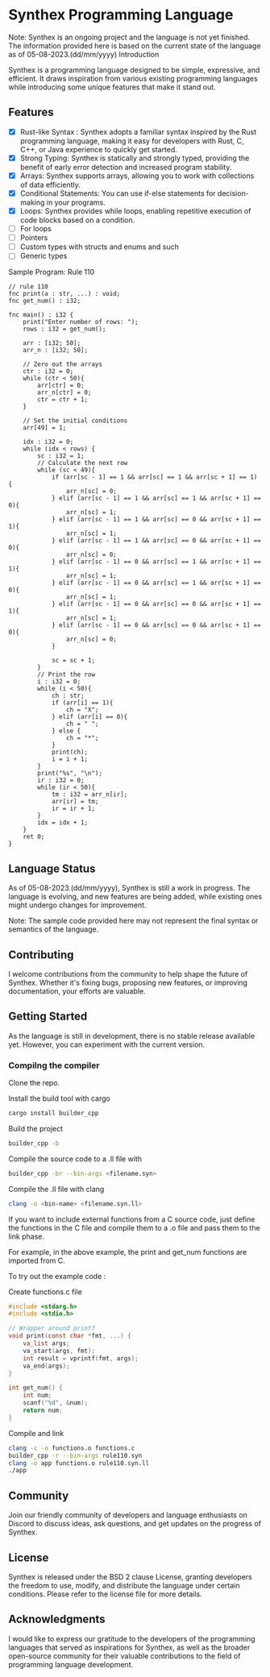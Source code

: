# Synthex Programming Language

Note: Synthex is an ongoing project and the language is not yet finished. The information provided here is based on the current state of the language as of 05-08-2023.(dd/mm/yyyy)
Introduction

Synthex is a programming language designed to be simple, expressive, and efficient. It draws inspiration from various existing programming languages while introducing some unique features that make it stand out.

## Features

- [x] Rust-like Syntax : Synthex adopts a familiar syntax inspired by the Rust programming language, making it easy for developers with Rust, C, C++, or Java experience to quickly get started.
- [x] Strong Typing: Synthex is statically and strongly typed, providing the benefit of early error detection and increased program stability.
- [x] Arrays: Synthex supports arrays, allowing you to work with collections of data efficiently.
- [x] Conditional Statements: You can use if-else statements for decision-making in your programs.
- [x] Loops: Synthex provides while loops, enabling repetitive execution of code blocks based on a condition.
- [ ] For loops
- [ ] Pointers
- [ ] Custom types with structs and enums and such
- [ ] Generic types

Sample Program: Rule 110

```synthex
// rule 110
fnc print(a : str, ...) : void;
fnc get_num() : i32;

fnc main() : i32 {
    print("Enter number of rows: ");
    rows : i32 = get_num();

    arr : [i32; 50];
    arr_n : [i32; 50];

    // Zero out the arrays
    ctr : i32 = 0;
    while (ctr < 50){
        arr[ctr] = 0;
        arr_n[ctr] = 0;
        ctr = ctr + 1;
    }

    // Set the initial conditions
    arr[49] = 1;

    idx : i32 = 0;
    while (idx < rows) {
        sc : i32 = 1;
        // Calculate the next row
        while (sc < 49){
            if (arr[sc - 1] == 1 && arr[sc] == 1 && arr[sc + 1] == 1) {
                arr_n[sc] = 0;
            } elif (arr[sc - 1] == 1 && arr[sc] == 1 && arr[sc + 1] == 0){
                arr_n[sc] = 1;
            } elif (arr[sc - 1] == 1 && arr[sc] == 0 && arr[sc + 1] == 1){
                arr_n[sc] = 1;
            } elif (arr[sc - 1] == 1 && arr[sc] == 0 && arr[sc + 1] == 0){
                arr_n[sc] = 0;
            } elif (arr[sc - 1] == 0 && arr[sc] == 1 && arr[sc + 1] == 1){
                arr_n[sc] = 1;
            } elif (arr[sc - 1] == 0 && arr[sc] == 1 && arr[sc + 1] == 0){
                arr_n[sc] = 1;
            } elif (arr[sc - 1] == 0 && arr[sc] == 0 && arr[sc + 1] == 1){
                arr_n[sc] = 1;
            } elif (arr[sc - 1] == 0 && arr[sc] == 0 && arr[sc + 1] == 0){
                arr_n[sc] = 0;
            }

            sc = sc + 1;
        }
        // Print the row
        i : i32 = 0;
        while (i < 50){
            ch : str;
            if (arr[i] == 1){
                ch = "X";
            } elif (arr[i] == 0){
                ch = " ";
            } else {
                ch = "*";
            }
            print(ch);
            i = i + 1;
        }
        print("%s", "\n");
        ir : i32 = 0;
        while (ir < 50){
            tm : i32 = arr_n[ir];
            arr[ir] = tm;
            ir = ir + 1;
        }
        idx = idx + 1;
    }
    ret 0;
}
```

## Language Status

As of 05-08-2023.(dd/mm/yyyy), Synthex is still a work in progress. The language is evolving, and new features are being added, while existing ones might undergo changes for improvement.

Note: The sample code provided here may not represent the final syntax or semantics of the language.

## Contributing

I welcome contributions from the community to help shape the future of Synthex. Whether it's fixing bugs, proposing new features, or improving documentation, your efforts are valuable.


## Getting Started

As the language is still in development, there is no stable release available yet. However, you can experiment with the current version.

### Compilng the compiler

Clone the repo.

Install the build tool with cargo

```sh
cargo install builder_cpp
```

Build the project

```sh
builder_cpp -b
```

Compile the source code to a .ll file with

```sh
builder_cpp -br --bin-args <filename.syn>
```

Compile the .ll file with clang

```sh
clang -o <bin-name> <filename.syn.ll>
```

If you want to include external functions from a C source code, just define the functions in the C file and compile them to a .o file and pass them to the link phase.

For example, in the above example, the print and get_num functions are imported from C.

To try out the example code :

Create functions.c file
```c
#include <stdarg.h>
#include <stdio.h>

// Wrapper around printf
void print(const char *fmt, ...) {
    va_list args;
    va_start(args, fmt);
    int result = vprintf(fmt, args);
    va_end(args);
}

int get_num() {
    int num;
    scanf("%d", &num);
    return num;
}
```

Compile and link

```sh
clang -c -o functions.o functions.c
builder_cpp -r --bin-args rule110.syn
clang -o app functions.o rule110.syn.ll
./app
```

## Community

Join our friendly community of developers and language enthusiasts on Discord to discuss ideas, ask questions, and get updates on the progress of Synthex.

## License

Synthex is released under the BSD 2 clause License, granting developers the freedom to use, modify, and distribute the language under certain conditions. Please refer to the license file for more details.

## Acknowledgments

I would like to express our gratitude to the developers of the programming languages that served as inspirations for Synthex, as well as the broader open-source community for their valuable contributions to the field of programming language development.